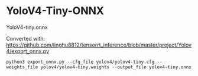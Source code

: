 # YoloV4-Tiny-ONNX
YoloV4-tiny.onnx

Converted with: https://github.com/linghu8812/tensorrt_inference/blob/master/project/Yolov4/export_onnx.py

```
python3 export_onnx.py --cfg_file yolov4/yolov4-tiny.cfg --weights_file yolov4/yolov4-tiny.weights --output_file yolov4-tiny.onnx
```
